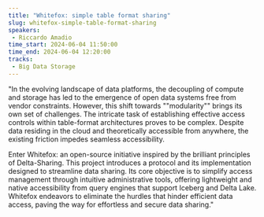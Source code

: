 ```yaml
---
title: "Whitefox: simple table format sharing"
slug: whitefox-simple-table-format-sharing
speakers:
 - Riccardo Amadio
time_start: 2024-06-04 11:50:00
time_end: 2024-06-04 12:20:00
tracks:
 - Big Data Storage
---
```


"In the evolving landscape of data platforms, the decoupling of compute and storage has led to the emergence of open data systems free from vendor constraints. However, this shift towards ""modularity"" brings its own set of challenges. The intricate task of establishing effective access controls within table-format architectures proves to be complex. Despite data residing in the cloud and theoretically accessible from anywhere, the existing friction impedes seamless accessibility.
 
Enter Whitefox: an open-source initiative inspired by the brilliant principles of Delta-Sharing. This project introduces a protocol and its implementation designed to streamline data sharing. Its core objective is to simplify access management through intuitive administrative tools, offering lightweight and native accessibility from query engines that support Iceberg and Delta Lake. Whitefox endeavors to eliminate the hurdles that hinder efficient data access, paving the way for effortless and secure data sharing."